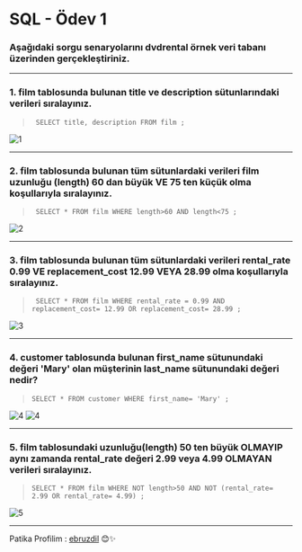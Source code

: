 # SQL - Ödev 1

### Aşağıdaki sorgu senaryolarını dvdrental örnek veri tabanı üzerinden gerçekleştiriniz.

---
### 1. **film** tablosunda bulunan **title** ve **description** sütunlarındaki verileri sıralayınız.


> ` SELECT title, description FROM film ;` 

![1](https://user-images.githubusercontent.com/70747048/220420135-1e02f8d9-5541-4d5f-b7de-14e2a16e1d86.png)

---
### 2. **film** tablosunda bulunan tüm sütunlardaki verileri film uzunluğu (length) 60 dan büyük **VE** 75 ten küçük olma koşullarıyla sıralayınız.
>` SELECT * FROM film WHERE length>60 AND length<75 ;` 

![2](https://user-images.githubusercontent.com/70747048/220420140-3342f91b-3d70-4a31-bb53-b6f90bc24f8a.png)

---
### 3. **film** tablosunda bulunan tüm sütunlardaki verileri rental_rate 0.99 **VE** replacement_cost 12.99 **VEYA** 28.99 olma koşullarıyla sıralayınız.
>` SELECT * FROM film WHERE rental_rate = 0.99 AND replacement_cost= 12.99 OR replacement_cost= 28.99 ;`

![3](https://user-images.githubusercontent.com/70747048/220420145-b593255a-0064-4829-b102-c266cdab0573.png)

---
### 4. **customer** tablosunda bulunan first_name sütunundaki değeri 'Mary' olan müşterinin last_name sütunundaki değeri nedir?
>`SELECT * FROM customer WHERE first_name= 'Mary' ; ` 

![4](https://user-images.githubusercontent.com/70747048/220420147-33f6a59c-2a7d-4d3b-a6b9-372c8a8b692f.png)
![4](https://user-images.githubusercontent.com/70747048/220420148-6f550d79-4f34-470a-b18c-aaf7d585a9a3.png)

---
### 5. **film** tablosundaki uzunluğu(length) 50 ten büyük OLMAYIP aynı zamanda rental_rate değeri 2.99 veya 4.99 OLMAYAN verileri sıralayınız.
>` SELECT * FROM film WHERE NOT length>50 AND NOT (rental_rate= 2.99 OR rental_rate= 4.99) ; ` 

![5](https://user-images.githubusercontent.com/70747048/220420150-637d1a7b-80d5-4c2b-9c4f-768e6b24425a.png)

---
Patika Profilim : [ebruzdil](https://app.patika.dev/ebruzdil)  😊✨
